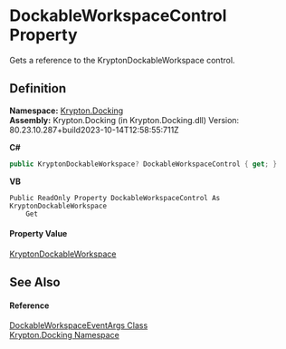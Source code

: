# DockableWorkspaceControl Property


Gets a reference to the KryptonDockableWorkspace control.



## Definition
**Namespace:** <a href="98399376-cf41-9454-4b4d-4fab2ca20bc7.md">Krypton.Docking</a>  
**Assembly:** Krypton.Docking (in Krypton.Docking.dll) Version: 80.23.10.287+build2023-10-14T12:58:55:711Z

**C#**
``` C#
public KryptonDockableWorkspace? DockableWorkspaceControl { get; }
```
**VB**
``` VB
Public ReadOnly Property DockableWorkspaceControl As KryptonDockableWorkspace
	Get
```



#### Property Value
<a href="15018b77-804e-6e51-4b3e-6f608c90d147.md">KryptonDockableWorkspace</a>

## See Also


#### Reference
<a href="b04e64ff-b699-1797-25ab-0ef33dd2e927.md">DockableWorkspaceEventArgs Class</a>  
<a href="98399376-cf41-9454-4b4d-4fab2ca20bc7.md">Krypton.Docking Namespace</a>  
